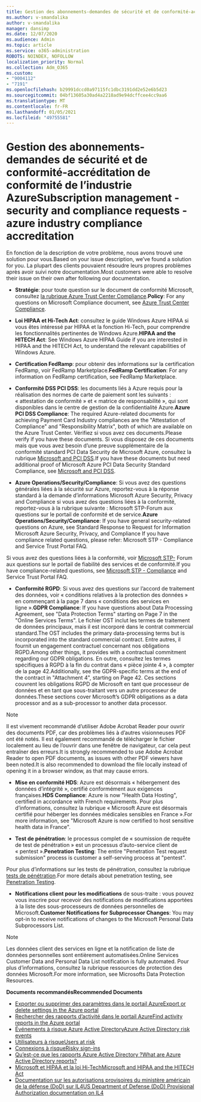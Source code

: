 ```yaml
---
title: Gestion des abonnements-demandes de sécurité et de conformité-accréditation de conformité de l’industrie Azure
ms.author: v-smandalika
author: v-smandalika
manager: dansimp
ms.date: 12/07/2020
ms.audience: Admin
ms.topic: article
ms.service: o365-administration
ROBOTS: NOINDEX, NOFOLLOW
localization_priority: Normal
ms.collection: Adm_O365
ms.custom:
- "9004112"
- "7191"
ms.openlocfilehash: b29991dccd0a97115fc1dbc3191dd2e52e6b5d23
ms.sourcegitcommit: 04bf13605a30ad4a2218ad9e94dcffcee4cc9aa6
ms.translationtype: MT
ms.contentlocale: fr-FR
ms.lasthandoff: 01/05/2021
ms.locfileid: "49755581"
---
```

# <a name="subscription-management---security-and-compliance-requests---azure-industry-compliance-accreditation"></a><span data-ttu-id="cee95-102">Gestion des abonnements-demandes de sécurité et de conformité-accréditation de conformité de l’industrie Azure</span><span class="sxs-lookup"><span data-stu-id="cee95-102">Subscription management - security and compliance requests - azure industry compliance accreditation</span></span>

<span data-ttu-id="cee95-103">En fonction de la description de votre problème, nous avons trouvé une solution pour vous.</span><span class="sxs-lookup"><span data-stu-id="cee95-103">Based on your issue description, we’ve found a solution for you.</span></span> <span data-ttu-id="cee95-104">La plupart des clients pouvaient résoudre leurs propres problèmes après avoir suivi notre documentation.</span><span class="sxs-lookup"><span data-stu-id="cee95-104">Most customers were able to resolve their issue on their own after following our documentation.</span></span>

- <span data-ttu-id="cee95-105">**Stratégie**: pour toute question sur le document de conformité Microsoft, consultez [la rubrique Azure Trust Center Compliance](https://docs.microsoft.com/compliance/regulatory/offering-SOC).</span><span class="sxs-lookup"><span data-stu-id="cee95-105">**Policy**: For any questions on Microsoft Compliance document, see [Azure Trust Center Compliance](https://docs.microsoft.com/compliance/regulatory/offering-SOC).</span></span>

- <span data-ttu-id="cee95-106">**Loi HIPAA et Hi-Tech Act**: consultez le guide Windows Azure HIPAA si vous êtes intéressé par HIPAA et la fonction Hi-Tech, pour comprendre les fonctionnalités pertinentes de Windows Azure.</span><span class="sxs-lookup"><span data-stu-id="cee95-106">**HIPAA and the HITECH Act**: See Windows Azure HIPAA Guide if you are interested in HIPAA and the HITECH Act, to understand the relevant capabilities of Windows Azure.</span></span>

- <span data-ttu-id="cee95-107">**Certification FedRamp**: pour obtenir des informations sur la certification FedRamp, voir FedRamp Marketplace.</span><span class="sxs-lookup"><span data-stu-id="cee95-107">**FedRamp Certification**: For any information on FedRamp certification, see FedRamp Marketplace.</span></span>

- <span data-ttu-id="cee95-108">**Conformité DSS PCI DSS**: les documents liés à Azure requis pour la réalisation des normes de carte de paiement sont les suivants : « attestation de conformité » et « matrice de responsabilité », qui sont disponibles dans le centre de gestion de la confidentialité Azure.</span><span class="sxs-lookup"><span data-stu-id="cee95-108">**Azure PCI DSS Compliance**: The required Azure-related documents for achieving Payment Card Industry compliances are the "Attestation of Compliance" and "Responsibility Matrix", both of which are available on the Azure Trust Center.</span></span> <span data-ttu-id="cee95-109">Vérifiez si vous avez ces documents.</span><span class="sxs-lookup"><span data-stu-id="cee95-109">Please verify if you have these documents.</span></span> <span data-ttu-id="cee95-110">Si vous disposez de ces documents mais que vous avez besoin d’une preuve supplémentaire de la conformité standard PCI Data Security de Microsoft Azure, consultez la rubrique [Microsoft and PCI DSS](https://docs.microsoft.com/compliance/regulatory/offering-PCI-DSS).</span><span class="sxs-lookup"><span data-stu-id="cee95-110">If you have these documents but need additional proof of Microsoft Azure PCI Data Security Standard Compliance, see [Microsoft and PCI DSS](https://docs.microsoft.com/compliance/regulatory/offering-PCI-DSS).</span></span>

- <span data-ttu-id="cee95-111">**Azure Operations/Security/Compliance**: Si vous avez des questions générales liées à la sécurité sur Azure, reportez-vous à la réponse standard à la demande d’informations Microsoft Azure Security, Privacy and Compliance si vous avez des questions liées à la conformité, reportez-vous à la rubrique suivante : Microsoft STP-Forum aux questions sur le portail de conformité et de service.</span><span class="sxs-lookup"><span data-stu-id="cee95-111">**Azure Operations/Security/Compliance**: If you have general security-related questions on Azure, see Standard Response to Request for Information Microsoft Azure Security, Privacy, and Compliance If you have compliance related questions, please refer: Microsoft STP - Compliance and Service Trust Portal FAQ.</span></span>

<span data-ttu-id="cee95-112">Si vous avez des questions liées à la conformité, voir [Microsoft STP-](https://www.microsoft.com/trust-center/compliance/compliance-overview) Forum aux questions sur le portail de fiabilité des services et de conformité.</span><span class="sxs-lookup"><span data-stu-id="cee95-112">If you have compliance-related questions, see [Microsoft STP - Compliance](https://www.microsoft.com/trust-center/compliance/compliance-overview) and Service Trust Portal FAQ.</span></span>

- <span data-ttu-id="cee95-113">**Conformité RGPD**: Si vous avez des questions sur l’accord de traitement des données, voir « conditions relatives à la protection des données » en commençant à la page 7 dans « conditions des services en ligne ».</span><span class="sxs-lookup"><span data-stu-id="cee95-113">**GDPR Compliance**: If you have questions about Data Processing Agreement, see "Data Protection Terms" starting on Page 7 in the "Online Services Terms".</span></span> <span data-ttu-id="cee95-114">Le fichier OST inclut les termes de traitement de données principaux, mais il est incorporé dans le contrat commercial standard.</span><span class="sxs-lookup"><span data-stu-id="cee95-114">The OST includes the primary data-processing terms but is incorporated into the standard commercial contract.</span></span> <span data-ttu-id="cee95-115">Entre autres, il fournit un engagement contractuel concernant nos obligations RGPD.</span><span class="sxs-lookup"><span data-stu-id="cee95-115">Among other things, it provides with a contractual commitment regarding our GDPR obligations.</span></span> <span data-ttu-id="cee95-116">En outre, consultez les termes spécifiques à RGPD à la fin du contrat dans « pièce jointe 4 », à compter de la page 42.</span><span class="sxs-lookup"><span data-stu-id="cee95-116">Additionally, see the GDPR-specific terms at the end of the contract in "Attachment 4", starting on Page 42.</span></span> <span data-ttu-id="cee95-117">Ces sections couvrent les obligations RGPD de Microsoft en tant que processeur de données et en tant que sous-traitant vers un autre processeur de données.</span><span class="sxs-lookup"><span data-stu-id="cee95-117">These sections cover Microsoft’s GDPR obligations as a data processor and as a sub-processor to another data processor.</span></span>

> [!NOTE]
> <span data-ttu-id="cee95-118">Il est vivement recommandé d’utiliser Adobe Acrobat Reader pour ouvrir des documents PDF, car des problèmes liés à d’autres visionneuses PDF ont été notés. Il est également recommandé de télécharger le fichier localement au lieu de l’ouvrir dans une fenêtre de navigateur, car cela peut entraîner des erreurs.</span><span class="sxs-lookup"><span data-stu-id="cee95-118">It is strongly recommended to use Adobe Acrobat Reader to open PDF documents, as issues with other PDF viewers have been noted.It is also recommended to download the file locally instead of opening it in a browser window, as that may cause errors.</span></span>

- <span data-ttu-id="cee95-119">**Mise en conformité HDS**: Azure est désormais « hébergement des données d’intégrité », certifié conformément aux exigences françaises.</span><span class="sxs-lookup"><span data-stu-id="cee95-119">**HDS Compliance**: Azure is now "Health Data Hosting", certified in accordance with French requirements.</span></span> <span data-ttu-id="cee95-120">Pour plus d’informations, consultez la rubrique « Microsoft Azure est désormais certifié pour héberger les données médicales sensibles en France ».</span><span class="sxs-lookup"><span data-stu-id="cee95-120">For more information, see "Microsoft Azure is now certified to host sensitive health data in France".</span></span>

- <span data-ttu-id="cee95-121">**Test de pénétration**: le processus complet de « soumission de requête de test de pénétration » est un processus d’auto-service client de « pentest ».</span><span class="sxs-lookup"><span data-stu-id="cee95-121">**Penetration Testing**: The entire "Penetration Test request submission" process is customer a self-serving process at "pentest".</span></span>

<span data-ttu-id="cee95-122">Pour plus d’informations sur les tests de pénétration, consultez la rubrique [tests de pénétration](https://docs.microsoft.com/azure/security/fundamentals/pen-testing).</span><span class="sxs-lookup"><span data-stu-id="cee95-122">For more details about penetration testing, see [Penetration Testing](https://docs.microsoft.com/azure/security/fundamentals/pen-testing).</span></span>

- <span data-ttu-id="cee95-123">**Notifications client pour les modifications** de sous-traite : vous pouvez vous inscrire pour recevoir des notifications de modifications apportées à la liste des sous-processeurs de données personnelles de Microsoft.</span><span class="sxs-lookup"><span data-stu-id="cee95-123">**Customer Notifications for Subprocessor Changes**: You may opt-in to receive notifications of changes to the Microsoft Personal Data Subprocessors List.</span></span>

> [!NOTE]
> <span data-ttu-id="cee95-124">Les données client des services en ligne et la notification de liste de données personnelles sont entièrement automatisées.</span><span class="sxs-lookup"><span data-stu-id="cee95-124">Online Services Customer Data and Personal Data List notification is fully automated.</span></span> <span data-ttu-id="cee95-125">Pour plus d’informations, consultez la rubrique ressources de protection des données Microsoft.</span><span class="sxs-lookup"><span data-stu-id="cee95-125">For more information, see Microsofts Data Protection Resources.</span></span>

<span data-ttu-id="cee95-126">**Documents recommandés**</span><span class="sxs-lookup"><span data-stu-id="cee95-126">**Recommended Documents**</span></span>

- [<span data-ttu-id="cee95-127">Exporter ou supprimer des paramètres dans le portail Azure</span><span class="sxs-lookup"><span data-stu-id="cee95-127">Export or delete settings in the Azure portal</span></span>](https://docs.microsoft.com/azure/azure-portal/set-preferences)
- [<span data-ttu-id="cee95-128">Rechercher des rapports d’activité dans le portail Azure</span><span class="sxs-lookup"><span data-stu-id="cee95-128">Find activity reports in the Azure portal</span></span>](https://docs.microsoft.com/azure/active-directory/reports-monitoring/howto-find-activity-reports)
- [<span data-ttu-id="cee95-129">Événements à risque Azure Active Directory</span><span class="sxs-lookup"><span data-stu-id="cee95-129">Azure Active Directory risk events</span></span>](https://docs.microsoft.com/azure/active-directory/identity-protection/overview-identity-protection)
- [<span data-ttu-id="cee95-130">Utilisateurs à risque</span><span class="sxs-lookup"><span data-stu-id="cee95-130">Users at risk</span></span>](https://docs.microsoft.com/azure/active-directory/identity-protection/overview-identity-protection)
- [<span data-ttu-id="cee95-131">Connexions à risque</span><span class="sxs-lookup"><span data-stu-id="cee95-131">Risky sign-ins</span></span>](https://docs.microsoft.com/azure/active-directory/identity-protection/overview-identity-protection)
- [<span data-ttu-id="cee95-132">Qu’est-ce que les rapports Azure Active Directory ?</span><span class="sxs-lookup"><span data-stu-id="cee95-132">What are Azure Active Directory reports?</span></span>](https://docs.microsoft.com/azure/active-directory/reports-monitoring/overview-reports)
- [<span data-ttu-id="cee95-133">Microsoft et HIPAA et la loi Hi-Tech</span><span class="sxs-lookup"><span data-stu-id="cee95-133">Microsoft and HIPAA and the HITECH Act</span></span>](https://docs.microsoft.com/compliance/regulatory/offering-hipaa-hitech)
- [<span data-ttu-id="cee95-134">Documentation sur les autorisations provisoires du ministère américain de la défense (DoD) sur IL4</span><span class="sxs-lookup"><span data-stu-id="cee95-134">US Department of Defense (DoD) Provisional Authorization documentation on IL4</span></span>](https://docs.microsoft.com/compliance/regulatory/offering-DoD-DISA-L2-L4-L5)













